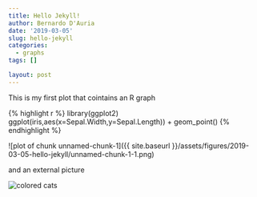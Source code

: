 ```yaml
---
title: Hello Jekyll!
author: Bernardo D'Auria
date: '2019-03-05'
slug: hello-jekyll
categories:
  - graphs
tags: []

layout: post
---
```


This is my first plot that cointains an R graph


{% highlight r %}
library(ggplot2)
ggplot(iris,aes(x=Sepal.Width,y=Sepal.Length)) + geom_point()
{% endhighlight %}

![plot of chunk unnamed-chunk-1]({{ site.baseurl }}/assets/figures/2019-03-05-hello-jekyll/unnamed-chunk-1-1.png)

and an external picture

![colored cats](https://raw.githubusercontent.com/brdauria/codingclubuc3m_talk/master/docs/images/cats.jpg)

